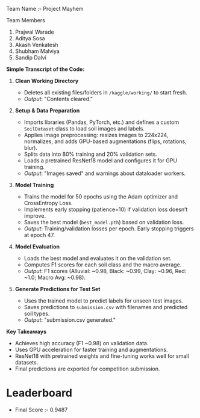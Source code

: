 
Team Name :- Project Mayhem

Team Members 
  1. Prajwal Warade
  2. Aditya Sosa
  3. Akash Venkatesh
  4. Shubham Malviya
  5. Sandip Dalvi

**Simple Transcript of the Code:**

1. **Clean Working Directory**  
   - Deletes all existing files/folders in `/kaggle/working/` to start fresh.  
   - *Output*: "Contents cleared."

2. **Setup & Data Preparation**  
   - Imports libraries (Pandas, PyTorch, etc.) and defines a custom `SoilDataset` class to load soil images and labels.  
   - Applies image preprocessing: resizes images to 224x224, normalizes, and adds GPU-based augmentations (flips, rotations, blur).  
   - Splits data into 80% training and 20% validation sets.  
   - Loads a pretrained ResNet18 model and configures it for GPU training.  
   - *Output*: "Images saved" and warnings about dataloader workers.

3. **Model Training**  
   - Trains the model for 50 epochs using the Adam optimizer and CrossEntropy Loss.  
   - Implements early stopping (patience=10) if validation loss doesn’t improve.  
   - Saves the best model (`best_model.pth`) based on validation loss.  
   - *Output*: Training/validation losses per epoch. Early stopping triggers at epoch 47.

4. **Model Evaluation**  
   - Loads the best model and evaluates it on the validation set.  
   - Computes F1 scores for each soil class and the macro average.  
   - *Output*: F1 scores (Alluvial: ~0.98, Black: ~0.99, Clay: ~0.96, Red: ~1.0; Macro Avg: ~0.98).

5. **Generate Predictions for Test Set**  
   - Uses the trained model to predict labels for unseen test images.  
   - Saves predictions to `submission.csv` with filenames and predicted soil types.  
   - *Output*: "submission.csv generated."

**Key Takeaways**  
- Achieves high accuracy (F1 ~0.98) on validation data.  
- Uses GPU acceleration for faster training and augmentations.  
- ResNet18 with pretrained weights and fine-tuning works well for small datasets.  
- Final predictions are exported for competition submission.

# Leaderboard
- Final Score :- 0.9487
